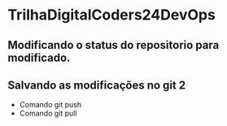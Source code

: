 # TrilhaDigitalCoders24DevOps

## Modificando o status do repositorio para modificado.


## Salvando as modificações no git 2
* Comando git push
* Comando git pull
